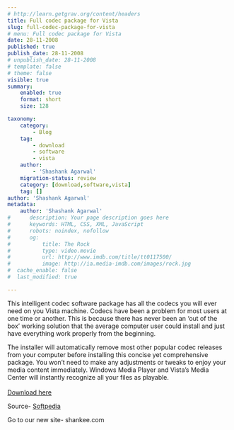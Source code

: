 ```yaml
---
# http://learn.getgrav.org/content/headers
title: Full codec package for Vista
slug: full-codec-package-for-vista
# menu: Full codec package for Vista
date: 28-11-2008
published: true
publish_date: 28-11-2008
# unpublish_date: 28-11-2008
# template: false
# theme: false
visible: true
summary:
    enabled: true
    format: short
    size: 128

taxonomy:
    category:
        - Blog
    tag:
        - download
        - software
        - vista
    author:
        - 'Shashank Agarwal'
    migration-status: review
    category: [download,software,vista]
    tag: []
author: 'Shashank Agarwal'
metadata:
    author: 'Shashank Agarwal'
#      description: Your page description goes here
#      keywords: HTML, CSS, XML, JavaScript
#      robots: noindex, nofollow
#      og:
#          title: The Rock
#          type: video.movie
#          url: http://www.imdb.com/title/tt0117500/
#          image: http://ia.media-imdb.com/images/rock.jpg
#  cache_enable: false
#  last_modified: true

---
```


This intelligent codec software package has all the codecs you will ever need on you Vista machine. Codecs have been a problem for most users at one time or another. This is because there has never been an ‘out of the box’ working solution that the average computer user could install and just have everything work properly from the beginning.  
  
The installer will automatically remove most other popular codec releases from your computer before installing this concise yet comprehensive package. You won’t need to make any adjustments or tweaks to enjoy your media content immediately. Windows Media Player and Vista’s Media Center will instantly recognize all your files as playable.  
[  
Download here](http://www.softpedia.com/progDownload/Advanced-Vista-Codec-Package-Download-55586.html)

Source- [Softpedia](http://www.softpedia.com/get/Multimedia/Video/Codec-Packs-Video-Codecs/Advanced-Vista-Codec-Package.shtml)

Go to our new site- shankee.com

